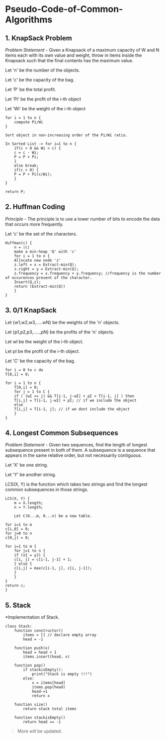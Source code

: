 # Pseudo-Code-of-Common-Algorithms



## 1. KnapSack Problem 

*Problem Statement* - Given a Knapsack of a maximum capacity of W and N items each with its own value and weight, throw in items inside the Knapsack such that the final contents has the maximum value.

Let 'n' be the number of the objects. 

Let 'c' be the capacity of the bag.

Let 'P' be the total profit.

Let 'Pi' be the profit of the i-th object

Let 'Wi' be the weight of the i-th object

```
for i = 1 to n {
	compute Pi/Wi  
}

Sort object in non-increasing order of the Pi/Wi ratio.

In Sorted List -> for i=1 to n {
	if(c > 0 && Wi < c) {
	c = c - Wi;
	P = P + Pi;
	}
	else break;
	if(c > 0) {
	P = P + Pi(c/Wi);
	}
}

return P;
```

## 2. Huffman Coding 

*Principle* - The principle is to use a lower number of bits to encode the data that occurs more frequently.

Let 'c' be the set of the characters.

```
Huffman(c) {
	n = |c|
	make a min-heap 'Q' with 'c'
	for i = 1 to n {
	Allocate new node 'z' 
	z.left = x = Extract-min(Q);
	z.right = y = Extract-min(Q);
	z.frequency = x.frequency + y.frequency; //frequency is the number of occurences present of the character.
	Insert(Q,z);
	return (Extract-min(Q))
	}
}	
```

## 3. 0/1 KnapSack 

Let {w1,w2,w3,.....wN} be the weights of the 'n' objects.

Let {p1,p2,p3,.....,pN} be the profits of the 'n' objects.

Let wI be the weight of the i-th object.

Let pI be the profit of the i-th object.

Let 'C' be the capacity of the bag.

```
for i = 0 to c do
T[0,i] = 0;

for i = 1 to n {
	T[0,i] = 0;
	for j = 1 to C {
	if ( (wI <= j) && T[i-1, j-wI] + pI > T[i-1, j] ) then 
	T[i,j] = T[i-1, j-wI] + pI; // if we include the object
	else 
	T[i,j] = T[i-1, j]; // if we dont include the object
	}
}
```

## 4. Longest Common Subsequences

*Problem Statement* - Given two sequences, find the length of longest subsequence present in both of them. A subsequence is a sequence that appears in the same relative order, but not necessarily contiguous.

Let 'X' be one string.

Let 'Y' be another string.

LCS(X, Y) is the function which takes two strings and find the longest common subsequences in those strings.


```
LCS(X, Y) {
	m = X.length;
	n = Y.length;

	Let C(0...m, 0...n) be a new table.

for i=1 to m 
c[i,0] = 0;
for j=0 to n
c[0,j] = 0;

for i=1 to m {
	for j=1 to n {
	if (xI = yJ) {
	c[i, j] = c[i-1, j-1] + 1;
	} else {
	c[i,j] = max(c[i-1, j], c[i, j-1]);
	}
	}
}
return c;
} 
```

## 5. Stack

*Implementation of Stack.

```
class Stack:
	function constructor()
		items = [] // declare empty array
		head = -1

	function push(x)
		head = head + 1
		items.insert(head, x)

	function pop()
		if stackisEmpty():
			print("Stack is empty !!!")
		else:
			x = items[head]
			items.pop(head)
			head-=1
			return x
			
	function size()
		return stack total items

	function stackisEmpty()
		return head == -1
```
> More will be updated.
